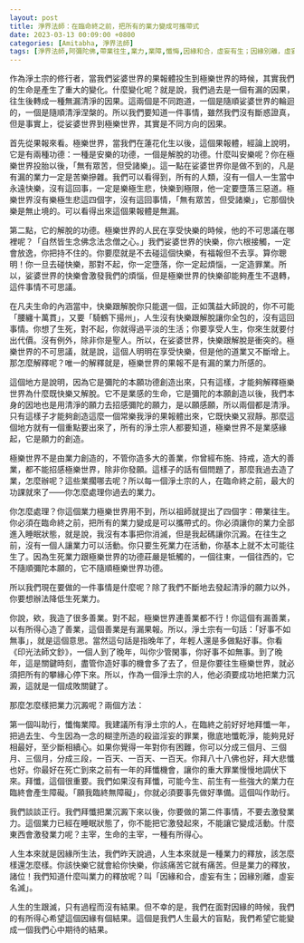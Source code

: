 ```yaml
---
layout: post
title: 淨界法師：在臨命終之前，把所有的業力變成可攜帶式
date: 2023-03-13 00:09:00 +0800
categories: [Amitabha, 淨界法師]
tags: [淨界法師,阿彌陀佛,帶業往生,業力,業障,懺悔,因緣和合，虛妄有生；因緣別離，虛妄名滅]
---
```

作為淨土宗的修行者，當我們娑婆世界的果報體投生到極樂世界的時候，其實我們的生命是產生了重大的變化。什麼變化呢？就是說，我們過去是一個有漏的因果，往生後轉成一種無漏清淨的因果。這兩個是不同跑道，一個是隨順娑婆世界的輪迴的，一個是隨順清淨涅槃的。所以我們要知道一件事情，雖然我們沒有斷惑證真，但是事實上，從娑婆世界到極樂世界，其實是不同方向的因果。

首先從果報來看。極樂世界，當我們在蓮花化生以後，這個果報體，經論上說明，它是有兩種功德：一種是安樂的功德，一個是解脫的功德。什麼叫安樂呢？你在極樂世界投胎以後，「無有眾苦，但受諸樂」。這一點在娑婆世界你是做不到的，凡是有漏的業力一定是苦樂摻雜。我們可以看得到，所有的人類，沒有一個人一生當中永遠快樂，沒有這回事，一定是樂極生悲，快樂到極限，他一定要墮落三惡道。極樂世界沒有樂極生悲這四個字，沒有這回事情，「無有眾苦，但受諸樂」，它那個快樂是無止境的。可以看得出來這個果報體是無漏。

第二點，它的解脫的功德。極樂世界的人民在享受快樂的時候，他的不可思議在哪裡呢？「自然皆生念佛念法念僧之心。」我們娑婆世界的快樂，你六根接觸，一定會放逸，你把持不住的。你要麼就是不去碰這個快樂，有福報但不去享。算你聰明！你一旦去碰快樂，那對不起，你一定墮落，你一定起煩惱，一定造罪業。所以，娑婆世界的快樂會激發我們的煩惱，但是極樂世界的快樂卻能夠產生不退轉，這件事情不可思議。

在凡夫生命的內涵當中，快樂跟解脫你只能選一個，正如蕅益大師說的，你不可能「腰纏十萬貫」，又要「騎鶴下揚州」，人生沒有快樂跟解脫讓你全包的，沒有這回事情。你想了生死，對不起，你就得過平淡的生活；你要享受人生，你來生就要付出代價。沒有例外，除非你是聖人。所以，在娑婆世界，快樂跟解脫是衝突的。極樂世界的不可思議，就是說，這個人明明在享受快樂，但是他的道業又不斷增上。那怎麼解釋呢？唯一的解釋就是，極樂世界的果報不是有漏的業力所感的。

這個地方是說明，因為它是彌陀的本願功德創造出來，只有這樣，才能夠解釋極樂世界為什麼既快樂又解脫。它不是業感的生命，它是彌陀的本願創造以後，我們本身的因地也是用清淨的願力去招感彌陀的願力，是以願感願，所以兩個都是清淨。只有這樣子才能夠創造這麼一個常樂我淨的果報體出來，它既快樂又寂靜。那麼這個地方就有一個重點要出來了，所有的淨土宗人都要知道，極樂世界不是業感緣起，它是願力的創造。

極樂世界不是由業力創造的，不管你造多大的善業，你曾經布施、持戒，造大的善業，都不能招感極樂世界，除非你發願。這樣子的話有個問題了，那麼我過去造了業，怎麼辦呢？這些業擱哪去呢？所以每一個淨土宗的人，在臨命終之前，最大的功課就來了——你怎麼處理你過去的業力。

你怎麼處理？你這個業力極樂世界用不到，所以祖師就提出了四個字：帶業往生。你必須在臨命終之前，把所有的業力變成是可以攜帶式的。你必須讓你的業力全部進入睡眠狀態，就是說，我沒有本事把你消滅，但是我起碼讓你沉澱。在往生之前，沒有一個人讓業力可以活動。你只要生死業力在活動，你基本上就不太可能往生了。因為生死業力跟極樂世界的功德莊嚴是牴觸的，一個往東，一個往西的，它不隨順彌陀本願的，它不隨順極樂世界功德。

所以我們現在要做的一件事情是什麼呢？除了我們不斷地去發起清淨的願力以外，你要想辦法降低生死業力。

你說，欸，我造了很多善業。對不起，極樂世界連善業都不行！你這個有漏善業，以有所得心造了善業，這個善業是有漏果報。所以，淨土宗有一句話：「好事不如無事」，就是這個意思。當然這句話是指晚年了，年輕人還是多做點好事。你看《印光法師文鈔》，一個人到了晚年，叫你少管閑事，你好事不如無事。到了晚年，這是關鍵時刻，盡管你造好事的機會多了去了，但是你要往生極樂世界，就必須把所有的攀緣心停下來。所以，作為一個淨土宗的人，他必須要成功地把業力沉澱，這就是一個成敗關鍵了。

那麼怎麼樣把業力沉澱呢？兩個方法：

第一個叫助行，懺悔業障。我建議所有淨土宗的人，在臨終之前好好地拜懺一年，把過去生、今生因為一念的糊塗所造的殺盜淫妄的罪業，徹底地懺乾淨，能夠見好相最好，至少斷相續心。如果你覺得一年對你有困難，你可以分成三個月、三個月、三個月，分成三段，一百天、一百天、一百天。你拜八十八佛也好，拜大悲懺也好。你最好在死亡到來之前有一年的拜懺機會，讓你的重大罪業慢慢地調伏下來。拜懺，這個很重要。我們如果沒有拜懺，可能今生、前生有一些強大的業力在臨終會產生障礙。「願我臨終無障礙」，你就必須要事先做好準備。這個叫作助行。

我們談談正行。我們拜懺把業沉澱下來以後，你要做的第二件事情，不要去激發業力。這個業力已經在睡眠狀態了，你不能把它激發起來，不能讓它變成活動。什麼東西會激發業力呢？主宰，生命的主宰，一種有所得心。

人生本來就是因緣所生法，我們昨天說過，人生本來就是一種業力的釋放，該怎麼樣還怎麼樣。你該快樂它就會給你快樂，你該痛苦它就有痛苦。但是業力的釋放，諸位！我們知道什麼叫業力的釋放呢？叫「因緣和合，虛妄有生；因緣別離，虛妄名滅」。

人生的生跟滅，只有過程而沒有結果。但不幸的是，我們在面對因緣的時候，我們的有所得心希望這個因緣有個結果。這個是我們人生最大的盲點，我們希望它能變成一個我們心中期待的結果。
